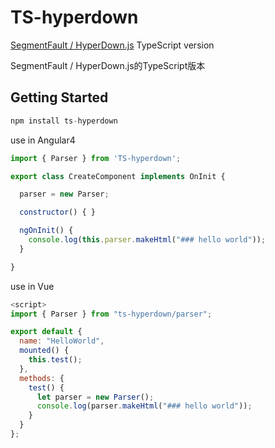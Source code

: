 # TS-hyperdown
[SegmentFault / HyperDown.js](https://github.com/SegmentFault/HyperDown.js) TypeScript version

SegmentFault / HyperDown.js的TypeScript版本

## Getting Started
```javascript
npm install ts-hyperdown
```
use in Angular4
```javascript
import { Parser } from 'TS-hyperdown';
```

```javascript
export class CreateComponent implements OnInit {

  parser = new Parser;

  constructor() { }

  ngOnInit() {
    console.log(this.parser.makeHtml("### hello world"));
  }

}
```

use in Vue
```javascript
<script>
import { Parser } from "ts-hyperdown/parser";

export default {
  name: "HelloWorld",
  mounted() {
    this.test();
  },
  methods: {
    test() {
      let parser = new Parser();
      console.log(parser.makeHtml("### hello world"));
    }
  }
};
```
